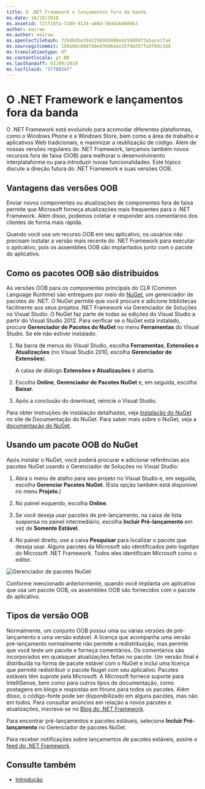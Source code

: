 ```yaml
---
title: O .NET Framework e lançamentos fora da banda
ms.date: 10/10/2018
ms.assetid: 721f10fa-3189-4124-a00d-56ddabd889b3
author: mairaw
ms.author: mairaw
ms.openlocfilehash: f29d6d5e3942296905088eb250d09f3a5ace1fa4
ms.sourcegitcommit: 160a88c8087b0e63606e6e35f9bd57fa5f69c168
ms.translationtype: HT
ms.contentlocale: pt-BR
ms.lasthandoff: 03/09/2019
ms.locfileid: "57708347"
---
```

# <a name="the-net-framework-and-out-of-band-releases"></a>O .NET Framework e lançamentos fora da banda

O .NET Framework está evoluindo para acomodar diferentes plataformas, como o Windows Phone e a Windows Store, bem como a área de trabalho e aplicativos Web tradicionais, e maximizar a reutilização de código. Além de nossas versões regulares do .NET Framework, lançamos também novos recursos fora de faixa (OOB) para melhorar o desenvolvimento interplataforma ou para introduzir novas funcionalidades. Este tópico discute a direção futura do .NET Framework e suas versões OOB.

## <a name="advantages-of-oob-releases"></a>Vantagens das versões OOB
 Enviar novos componentes ou atualizações de componentes fora de faixa permite que Microsoft forneça atualizações mais frequentes para o .NET Framework. Além disso, podemos coletar e responder aos comentários dos clientes de forma mais rápida.

 Quando você usa um recurso OOB em seu aplicativo, os usuários não precisam instalar a versão mais recente do .NET Framework para executar o aplicativo, pois os assemblies OOB são implantados junto com o pacote do aplicativo.

## <a name="how-oob-packages-are-distributed"></a>Como os pacotes OOB são distribuídos
As versões OOB para os componentes principais do CLR (Common Language Runtime) são entregues por meio do [NuGet](https://www.nuget.org/), um gerenciador de pacotes do .NET. O NuGet permite que você procure e adicione bibliotecas facilmente aos seus projetos .NET Framework via Gerenciador de Soluções no Visual Studio. O NuGet faz parte de todas as edições do Visual Studio a partir do Visual Studio 2012. Para verificar se o NuGet está instalado, procure **Gerenciador de Pacotes do NuGet** no menu **Ferramentas** do Visual Studio. Se ele não estiver instalado:

1.  Na barra de menus do Visual Studio, escolha **Ferramentas**, **Extensões e Atualizações** (no Visual Studio 2010, escolha **Gerenciador de Extensões**).

     A caixa de diálogo **Extensões e Atualizações** é aberta.

2.  Escolha **Online**, **Gerenciador de Pacotes NuGet** e, em seguida, escolha **Baixar**.

3.  Após a conclusão do download, reinicie o Visual Studio.

 Para obter instruções de instalação detalhadas, veja [Instalação do NuGet](/nuget/install-nuget-client-tools) no site de Documentação do NuGet. Para saber mais sobre o NuGet, veja a [documentação do NuGet](/nuget).

## <a name="using-a-nuget-oob-package"></a>Usando um pacote OOB do NuGet
 Após instalar o NuGet, você poderá procurar e adicionar referências aos pacotes NuGet usando o Gerenciador de Soluções no Visual Studio:

1.  Abra o menu de atalho para seu projeto no Visual Studio e, em seguida, escolha **Gerenciar Pacotes NuGet**. (Esta opção também está disponível no menu **Projeto**.)

2.  No painel esquerdo, escolha **Online**.

3.  Se você deseja usar pacotes de pré-lançamento, na caixa de lista suspensa no painel intermediário, escolha **Incluir Pré-lançamento** em vez de **Somente Estável**.

4.  No painel direito, use a caixa **Pesquisar** para localizar o pacote que deseja usar. Alguns pacotes da Microsoft são identificados pelo logotipo do Microsoft .NET Framework. Todos eles identificam Microsoft como o editor.

 ![Gerenciador de pacotes NuGet](../../../docs/framework/get-started/media/clrnugetdialog.png "clrNugetDialog")

 Conforme mencionado anteriormente, quando você implanta um aplicativo que usa um pacote OOB, os assemblies OOB são fornecidos com o pacote do aplicativo.

## <a name="types-of-oob-releases"></a>Tipos de versão OOB
 Normalmente, um conjunto OOB possui uma ou várias versões de pré-lançamento e uma versão estável. A licença que acompanha uma versão pré-lançamento normalmente não permite a redistribuição, mas permite que você teste um pacote e forneça comentários. Os comentários são incorporados em quaisquer atualizações feitas no pacote. Um versão final é distribuída na forma de pacote estável com o NuGet e inclui uma licença que permite redistribuir o pacote Nuget com seu aplicativo. Pacotes estáveis têm suprote pela Microsoft. A Microsoft fornece suporte para IntelliSense, bem como para outros tipos de documentação, como postagens em blogs e respostas em fóruns para todos os pacotes. Além disso, o código-fonte pode ser disponibilizado em alguns pacotes, mas não em todos. Para consultar anúncios em relação a novos pacotes e atualizações, inscreva-se no [Blog do .NET Framework](https://devblogs.microsoft.com/dotnet/).

 Para encontrar pré-lançamentos e pacotes estáveis, selecione **Incluir Pré-lançamento** no Gerenciador de pacotes NuGet.

 Para receber notificações sobre lançamentos de pacotes estáveis, assine o [feed do .NET Framework](https://nuget.org/api/v2/curated-feeds/dotnetframework/Packages/).

## <a name="see-also"></a>Consulte também

- [Introdução](../../../docs/framework/get-started/index.md)